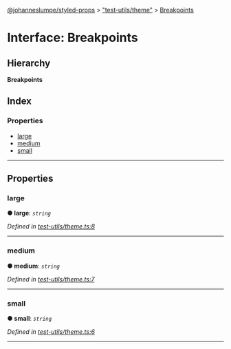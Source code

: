 [@johanneslumpe/styled-props](../README.md) > ["test-utils/theme"](../modules/_test_utils_theme_.md) > [Breakpoints](../interfaces/_test_utils_theme_.breakpoints.md)

# Interface: Breakpoints

## Hierarchy

**Breakpoints**

## Index

### Properties

* [large](_test_utils_theme_.breakpoints.md#large)
* [medium](_test_utils_theme_.breakpoints.md#medium)
* [small](_test_utils_theme_.breakpoints.md#small)

---

## Properties

<a id="large"></a>

###  large

**● large**: *`string`*

*Defined in [test-utils/theme.ts:8](https://github.com/johanneslumpe/styled-props/blob/8e709f1/src/test-utils/theme.ts#L8)*

___
<a id="medium"></a>

###  medium

**● medium**: *`string`*

*Defined in [test-utils/theme.ts:7](https://github.com/johanneslumpe/styled-props/blob/8e709f1/src/test-utils/theme.ts#L7)*

___
<a id="small"></a>

###  small

**● small**: *`string`*

*Defined in [test-utils/theme.ts:6](https://github.com/johanneslumpe/styled-props/blob/8e709f1/src/test-utils/theme.ts#L6)*

___

